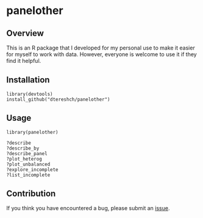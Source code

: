 # panelother

## Overview

This is an R package that I developed for my personal use to make it easier for myself to work with data. However, everyone is welcome to use it if they find it helpful. 

## Installation

```
library(devtools)
install_github("dtereshch/panelother")
```

## Usage
```
library(panelother)

?describe
?describe_by
?describe_panel
?plot_heterog
?plot_unbalanced
?explore_incomplete
?list_incomplete
```

## Contribution

If you think you have encountered a bug, please submit an [issue](https://github.com/dtereshch/panelother/issues). 
